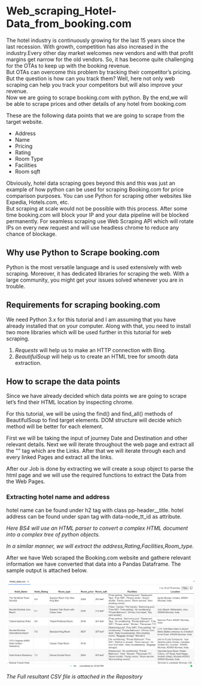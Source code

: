 # Web_scraping_Hotel-Data_from_booking.com

The hotel industry is continuously growing for the last 15 years since the last recession. With growth, competition has also increased in the industry.Every other day market welcomes new vendors and with that profit margins get narrow for the old vendors. So, it has become quite challenging for the OTAs to keep up with the booking revenue.<br>
But OTAs can overcome this problem by tracking their competitor’s pricing. But the question is how can you track them? Well, here not only web scraping can help you track your competitors but will also improve your revenue.<br>
Now we are going to scrape booking.com with python. By the end,we will be able to scrape prices and other details of any hotel from booking.com

These are the following data points that we are going to scrape from the target website.

* Address
* Name
* Pricing
* Rating
* Room Type
* Facilities
* Room sqft

Obviously, hotel data scraping goes beyond this and this was just an example of how python can be used for scraping Booking.com for price comparison purposes. You can use Python for scraping other websites like Expedia, Hotels.com, etc.<br>
But scraping at scale would not be possible with this process. After some time booking.com will block your IP and your data pipeline will be blocked permanently. For seamless scraping use Web Scraping API which will rotate IPs on every new request and will use headless chrome to reduce any chance of blockage.

## Why use Python to Scrape booking.com
Python is the most versatile language and is used extensively with web scraping. Moreover, it has dedicated libraries for scraping the web.
With a large community, you might get your issues solved whenever you are in trouble.

## Requirements for scraping booking.com
We need Python 3.x for this tutorial and I am assuming that you have already installed that on your computer. Along with that, you need to install two more libraries which will be used further in this tutorial for web scraping.

1. *Requests* will help us to make an HTTP connection with Bing.
1. *BeautifulSoup* will help us to create an HTML tree for smooth data extraction.

## How to scrape the data points
Since we have already decided which data points we are going to scrape let’s find their HTML location by inspecting chrome.

For this tutorial, we will be using the find() and find_all() methods of BeautifulSoup to find target elements. DOM structure will decide which method will be better for each element.

First we will be taking the input of journey Date and Destination and other relevant details. Next we will iterate throughout the web page and extract all the "<a>" tag which are the Links. After that we will iterate through each and every linked Pages and extract all the links.

After our Job is done by extracting we will create a soup object to parse the html page and we will use the required functions to extract the Data from the Web Pages.

### Extracting hotel name and address
hotel name can be found under h2 tag with class pp-header__title.
hotel address can be found under span tag with data-node_tt_id as attribute.

*Here BS4 will use an HTML parser to convert a complex HTML document into a complex tree of python objects.*

*In a similar manner, we will extract the address,Rating,Facilities,Room_type.*

After we have Web scraped the Booking.com website and gathere relevant information we have converted that data into a Pandas Dataframe. The sample output is attached below.

![Output](https://github.com/Charishma-Bailapudi/Web_scraping_Hotel-Data_from_booking.com/blob/main/output.png?raw=true)

*The Full resultant CSV file is attached in the Repository*
